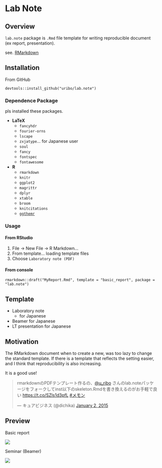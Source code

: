 # Lab Note

## Overview

`lab.note` package is `.Rmd` file template for writing reproducible document (ex report, presentation).

see. [RMarkdown](http://rmarkdown.rstudio.com/)

## Installation

From GitHub

```{r}
devtools::install_github("uribo/lab.note")
```

### Dependence Package

pls installed these packages.

* **LaTeX**
    * `fancyhdr`
    * `fourier-orns`
    * `lscape`
    * `zxjatype`... for Japanese user
    * `soul`
    * `fancy`
    * `fontspec`
    * `fontawesome`
* **R**
    * `rmarkdown`
    * `knitr`
    * `ggplot2`
    * `magrittr`
    * `dplyr`
    * `xtable`
    * `broom`
    * `knitcitations`
    * [`ggthemr`](https://github.com/cttobin/ggthemr)


### Usage

#### From RStudio

1. File -> New File -> R Markdown...
2. From template... loading template files
3. Choose `Laboratory note (PDF)`

#### From console

```{r}
rmarkdown::draft("MyReport.Rmd", template = "basic_report", package = "lab.note")
```

## Template

* Laboratory note
    * for Japanese
* Beamer for Japanese
* LT presentation for Japanese

## Motivation

The RMarkdown document when to create a new, was too lazy to change the standard template. If there is a template that reflects the setting easier, and I think that reproducibility is also increasing. 

It is a good use!

<blockquote class="twitter-tweet" data-cards="hidden" lang="en"><p>rmarkdownのPDFテンプレート作るの、<a href="https://twitter.com/u_ribo">@u_ribo</a> さんのlab.noteパッケージをフォークしてinst以下のskeleton.Rmdを書き換えるのがお手軽で良い <a href="https://t.co/SZIs1d3pfL">https://t.co/SZIs1d3pfL</a> <a href="https://twitter.com/hashtag/%E3%83%A1%E3%83%A2%E3%83%B3?src=hash">#メモン</a></p>&mdash; キュアビジネス (@dichika) <a href="https://twitter.com/dichika/status/550850004139515904">January 2, 2015</a></blockquote> <script async src="//platform.twitter.com/widgets.js" charset="utf-8"></script>

## Preview

Basic report

![](https://github.com/uribo/lab.note/raw/master/inst/assets/img/preview.png)

Seminar (Beamer)

![](https://github.com/uribo/lab.note/raw/master/inst/assets/img/preview_seminar_jp.png)